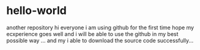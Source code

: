 # hello-world
another repository
hi everyone i am using github for the first time hope my ecxperience goes well and i will be able to use the github in my best
possible way ... and my i able to download the source code successfully...
